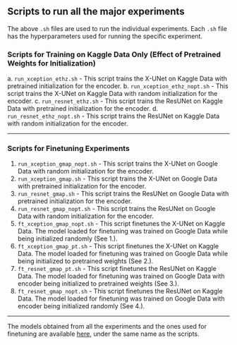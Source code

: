 ## Scripts to run all the major experiments

The above ```.sh``` files are used to run the individual experiments. Each ```.sh``` file has the hyperparameters used for running the specific experiment. 

### Scripts for Training on Kaggle Data Only (Effect of Pretrained Weights for Initialization)
a. ```run_xception_ethz.sh``` - This script trains the X-UNet on Kaggle Data with pretrained initialization for the encoder. 
b. ```run_xception_ethz_nopt.sh``` - This script trains the X-UNet on Kaggle Data with random initialization for the encoder. 
c. ```run_resnet_ethz.sh``` - This script trains the ResUNet on Kaggle Data with pretrained initialization for the encoder. 
d. ```run_resnet_ethz_nopt.sh``` - This script trains the ResUNet on Kaggle Data with random initialization for the encoder. 


---
### Scripts for Finetuning Experiments

1. ```run_xception_gmap_nopt.sh``` - This script trains the X-UNet on Google Data with random initialization for the encoder. 
2. ```run_xception_gmap.sh``` - This script trains the X-UNet on Google Data with pretrained initialization for the encoder.
3. ```run_resnet_gmap.sh``` - This script trains the ResUNet on Google Data with pretrained initialization for the encoder.
4. ```run_resnet_gmap_nopt.sh``` - This script trains the ResUNet on Google Data with random initialization for the encoder.
5. ```ft_xception_gmap_nopt.sh``` - This script finetunes the X-UNet on Kaggle Data. The model loaded for finetuning was trained on Google Data while being initialized randomly (See 1.).
6. ```ft_xception_gmap_pt.sh``` - This script finetunes the X-UNet on Kaggle Data. The model loaded for finetuning was trained on Google Data while being initialized to pretrained weights (See 2.).
7. ```ft_resnet_gmap_pt.sh``` - This script finetunes the ResUNet on Kaggle Data. The model loaded for finetuning was trained on Google Data with encoder being initialized to pretrained weights (See 3.).
8. ```ft_resnet_gmap_nopt.sh``` - This script finetunes the ResUNet on Kaggle Data. The model loaded for finetuning was trained on Google Data with encoder being initialized randomly (See 4.).

---

The models obtained from all the experiments and the ones used for finetuning are available [here](https://drive.google.com/drive/u/0/folders/1vZl5hVb_daQ6rG35uUQby0mRTWAl-640), under the same name as the scripts.

